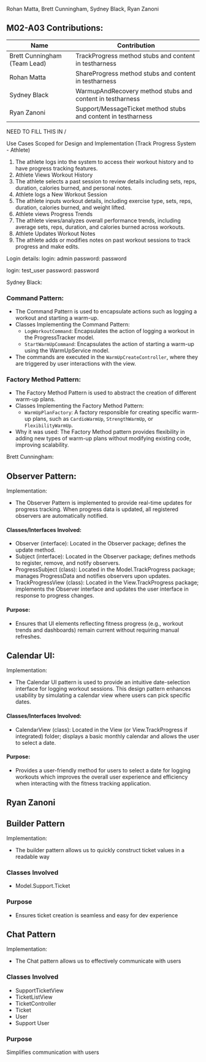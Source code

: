 Rohan Matta, Brett Cunningham, Sydney Black, Ryan Zanoni

## M02-A03 Contributions:
| Name                         | Contribution                                              |
|------------------------------|-----------------------------------------------------------|
| Brett Cunningham (Team Lead) | TrackProgress method stubs and content in testharness     |
| Rohan Matta                  | ShareProgress method stubs and content in testharness     |
| Sydney Black                 | WarmupAndRecovery method stubs and content in testharness |
| Ryan Zanoni                  | Support/MessageTicket method stubs and content in testharness |

NEED TO FILL THIS IN \/

Use Cases Scoped for Design and Implementation (Track Progress System - Athlete)
1. The athlete logs into the system to access their workout history and to have progress tracking features.
2. Athlete Views Workout History
3. The athlete selects a past session to review details including sets, reps, duration, calories burned, and personal notes.
4. Athlete logs a New Workout Session
5. The athlete inputs workout details, including exercise type, sets, reps, duration, calories burned, and weight lifted.
6. Athlete views Progress Trends
7. The athlete views/analyzes overall performance trends, including average sets, reps, duration, and calories burned across workouts.
8. Athlete Updates Workout Notes
9. The athlete adds or modifies notes on past workout sessions to track progress and make edits.

Login details:
login: admin
password: password

login: test_user
password: password



Sydney Black: 
### Command Pattern:
- The Command Pattern is used to encapsulate actions such as logging a workout and starting a warm-up.
- Classes Implementing the Command Pattern:
    - `LogWorkoutCommand`: Encapsulates the action of logging a workout in the ProgressTracker model.
    - `StartWarmUpCommand`: Encapsulates the action of starting a warm-up using the WarmUpService model.
- The commands are executed in the `WarmUpCreateController`, where they are triggered by user interactions with the view.

### Factory Method Pattern:
- The Factory Method Pattern is used to abstract the creation of different warm-up plans.
- Classes Implementing the Factory Method Pattern:
    - `WarmUpPlanFactory`: A factory responsible for creating specific warm-up plans, such as `CardioWarmUp`, `StrengthWarmUp`, or `FlexibilityWarmUp`.
- Why it was used: The Factory Method pattern provides flexibility in adding new types of warm-up plans without modifying existing code, improving scalability.

Brett Cunningham:
## Observer Pattern:
Implementation:
- The Observer Pattern is implemented to provide real-time updates for progress tracking. When progress data is updated, all registered observers are automatically notified.
#### Classes/Interfaces Involved:
- Observer (interface): Located in the Observer package; defines the update method.
- Subject (interface): Located in the Observer package; defines methods to register, remove, and notify observers.
- ProgressSubject (class): Located in the Model.TrackProgress package; manages ProgressData and notifies observers upon updates.
- TrackProgressView (class): Located in the View.TrackProgress package; implements the Observer interface and updates the user interface in response to progress changes.
#### Purpose:
- Ensures that UI elements reflecting fitness progress (e.g., workout trends and dashboards) remain current without requiring manual refreshes.
## Calendar UI:
Implementation:
- The Calendar UI pattern is used to provide an intuitive date-selection interface for logging workout sessions. This design pattern enhances usability by simulating a calendar view where users can pick specific dates.
#### Classes/Interfaces Involved:
- CalendarView (class): Located in the View (or View.TrackProgress if integrated) folder; displays a basic monthly calendar and allows the user to select a date.
#### Purpose:
- Provides a user-friendly method for users to select a date for logging workouts which improves the overall user experience and efficiency when interacting with the fitness tracking application.

## Ryan Zanoni
## Builder Pattern
Implementation:
- The builder pattern allows us to quickly construct ticket values in a readable way
### Classes Involved
- Model.Support.Ticket
### Purpose
- Ensures ticket creation is seamless and easy for dev experience
## Chat Pattern
Implementation:
- The Chat pattern allows us to effectively communicate with users
### Classes Involved
- SupportTicketView
- TicketListView
- TicketController
- Ticket
- User
- Support User
### Purpose
Simplifies communication with users